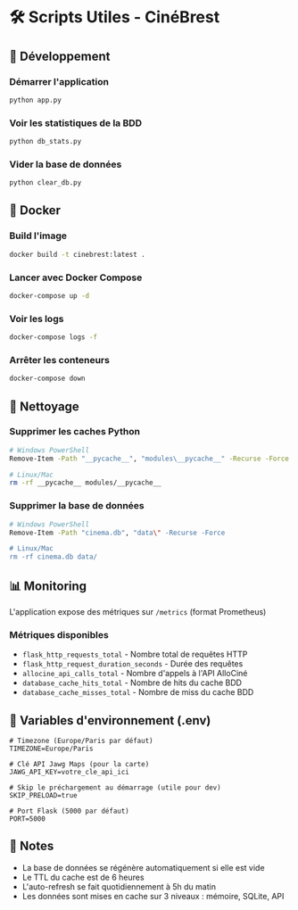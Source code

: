 # 🛠️ Scripts Utiles - CinéBrest

## 🚀 Développement

### Démarrer l'application
```bash
python app.py
```

### Voir les statistiques de la BDD
```bash
python db_stats.py
```

### Vider la base de données
```bash
python clear_db.py
```

## 🐳 Docker

### Build l'image
```bash
docker build -t cinebrest:latest .
```

### Lancer avec Docker Compose
```bash
docker-compose up -d
```

### Voir les logs
```bash
docker-compose logs -f
```

### Arrêter les conteneurs
```bash
docker-compose down
```

## 🧹 Nettoyage

### Supprimer les caches Python
```bash
# Windows PowerShell
Remove-Item -Path "__pycache__", "modules\__pycache__" -Recurse -Force -ErrorAction SilentlyContinue

# Linux/Mac
rm -rf __pycache__ modules/__pycache__
```

### Supprimer la base de données
```bash
# Windows PowerShell
Remove-Item -Path "cinema.db", "data\" -Recurse -Force

# Linux/Mac
rm -rf cinema.db data/
```

## 📊 Monitoring

L'application expose des métriques sur `/metrics` (format Prometheus)

### Métriques disponibles
- `flask_http_requests_total` - Nombre total de requêtes HTTP
- `flask_http_request_duration_seconds` - Durée des requêtes
- `allocine_api_calls_total` - Nombre d'appels à l'API AlloCiné
- `database_cache_hits_total` - Nombre de hits du cache BDD
- `database_cache_misses_total` - Nombre de miss du cache BDD

## 🔧 Variables d'environnement (.env)

```env
# Timezone (Europe/Paris par défaut)
TIMEZONE=Europe/Paris

# Clé API Jawg Maps (pour la carte)
JAWG_API_KEY=votre_cle_api_ici

# Skip le préchargement au démarrage (utile pour dev)
SKIP_PRELOAD=true

# Port Flask (5000 par défaut)
PORT=5000
```

## 📝 Notes

- La base de données se régénère automatiquement si elle est vide
- Le TTL du cache est de 6 heures
- L'auto-refresh se fait quotidiennement à 5h du matin
- Les données sont mises en cache sur 3 niveaux : mémoire, SQLite, API
